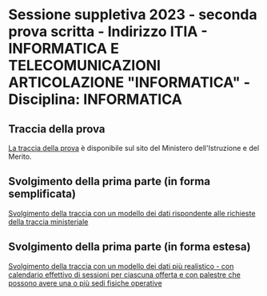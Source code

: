 # Sessione suppletiva 2023 - seconda prova scritta - Indirizzo ITIA - INFORMATICA E TELECOMUNICAZIONI ARTICOLAZIONE "INFORMATICA" - Disciplina: INFORMATICA

## Traccia della prova

[La traccia della prova](https://www.istruzione.it/esame_di_stato/202223/Istituti%20tecnici/Suppletiva/A038_SUP23.pdf) è disponibile sul sito del Ministero dell'Istruzione e del Merito.

## Svolgimento della prima parte (in forma semplificata)

[Svolgimento della traccia con un modello dei dati rispondente alle richieste della traccia ministeriale](sport-ovunque.md)

## Svolgimento della prima parte (in forma estesa)

[Svolgimento della traccia con un modello dei dati più realistico - con calendario effettivo di sessioni per ciascuna offerta e con palestre che possono avere una o più sedi fisiche operative](sport-ovunque-extended.md)
